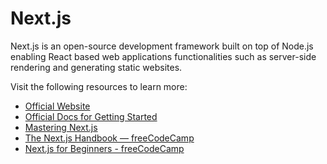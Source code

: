 # Next.js

Next.js is an open-source development framework built on top of Node.js enabling React based web applications functionalities such as server-side rendering and generating static websites.

Visit the following resources to learn more:

- [Official Website](https://nextjs.org/)
- [Official Docs for Getting Started](https://nextjs.org/docs/getting-started)
- [Mastering Next.js](https://masteringnextjs.com/)
- [The Next.js Handbook — freeCodeCamp](https://www.freecodecamp.org/news/the-next-js-handbook/)
- [Next.js for Beginners - freeCodeCamp](https://youtu.be/1WmNXEVia8I)
